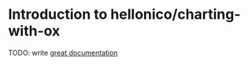 # Introduction to hellonico/charting-with-ox

TODO: write [great documentation](http://jacobian.org/writing/what-to-write/)
